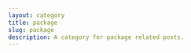 ```yaml
---
layout: category
title: package
slug: package
description: A category for package related posts.
---
```

